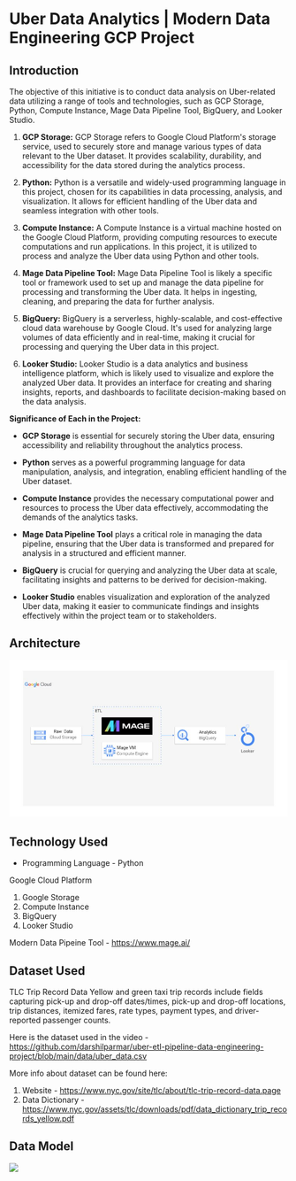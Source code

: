 # Uber Data Analytics | Modern Data Engineering GCP Project

## Introduction

The objective of this initiative is to conduct data analysis on Uber-related data utilizing a range of tools and technologies, such as GCP Storage, Python, Compute Instance, Mage Data Pipeline Tool, BigQuery, and Looker Studio.

1. **GCP Storage:**
   GCP Storage refers to Google Cloud Platform's storage service, used to securely store and manage various types of data relevant to the Uber dataset. It provides scalability, durability, and accessibility for the data stored during the analytics process.

2. **Python:**
   Python is a versatile and widely-used programming language in this project, chosen for its capabilities in data processing, analysis, and visualization. It allows for efficient handling of the Uber data and seamless integration with other tools.

3. **Compute Instance:**
   A Compute Instance is a virtual machine hosted on the Google Cloud Platform, providing computing resources to execute computations and run applications. In this project, it is utilized to process and analyze the Uber data using Python and other tools.

4. **Mage Data Pipeline Tool:**
   Mage Data Pipeline Tool is likely a specific tool or framework used to set up and manage the data pipeline for processing and transforming the Uber data. It helps in ingesting, cleaning, and preparing the data for further analysis.

5. **BigQuery:**
   BigQuery is a serverless, highly-scalable, and cost-effective cloud data warehouse by Google Cloud. It's used for analyzing large volumes of data efficiently and in real-time, making it crucial for processing and querying the Uber data in this project.

6. **Looker Studio:**
   Looker Studio is a data analytics and business intelligence platform, which is likely used to visualize and explore the analyzed Uber data. It provides an interface for creating and sharing insights, reports, and dashboards to facilitate decision-making based on the data analysis.

**Significance of Each in the Project:**

- **GCP Storage** is essential for securely storing the Uber data, ensuring accessibility and reliability throughout the analytics process.

- **Python** serves as a powerful programming language for data manipulation, analysis, and integration, enabling efficient handling of the Uber dataset.

- **Compute Instance** provides the necessary computational power and resources to process the Uber data effectively, accommodating the demands of the analytics tasks.

- **Mage Data Pipeline Tool** plays a critical role in managing the data pipeline, ensuring that the Uber data is transformed and prepared for analysis in a structured and efficient manner.

- **BigQuery** is crucial for querying and analyzing the Uber data at scale, facilitating insights and patterns to be derived for decision-making.

- **Looker Studio** enables visualization and exploration of the analyzed Uber data, making it easier to communicate findings and insights effectively within the project team or to stakeholders.

## Architecture 
<img src="Project architecture.jpg">


## Technology Used
- Programming Language - Python

Google Cloud Platform
1. Google Storage
2. Compute Instance 
3. BigQuery
4. Looker Studio

Modern Data Pipeine Tool - https://www.mage.ai/


## Dataset Used
TLC Trip Record Data
Yellow and green taxi trip records include fields capturing pick-up and drop-off dates/times, pick-up and drop-off locations, trip distances, itemized fares, rate types, payment types, and driver-reported passenger counts. 

Here is the dataset used in the video - https://github.com/darshilparmar/uber-etl-pipeline-data-engineering-project/blob/main/data/uber_data.csv

More info about dataset can be found here:
1. Website - https://www.nyc.gov/site/tlc/about/tlc-trip-record-data.page
2. Data Dictionary - https://www.nyc.gov/assets/tlc/downloads/pdf/data_dictionary_trip_records_yellow.pdf

## Data Model
<img src="data_model.jpeg">

